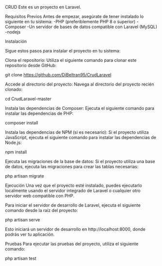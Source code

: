 CRUD
Este es un proyecto en Laravel.

Requisitos Previos
Antes de empezar, asegúrate de tener instalado lo siguiente en tu sistema:
 -PHP (preferiblemente PHP 8 o superior)
 -Composer
 -Un servidor de bases de datos compatible con Laravel (MySQL)
 -nodejs

Instalación

Sigue estos pasos para instalar el proyecto en tu sistema:

Clona el repositorio: Utiliza el siguiente comando para clonar este repositorio desde GitHub:

git clone https://github.com/DiBeltran95/CrudLaravel

Accede al directorio del proyecto: Navega al directorio del proyecto recién clonado:

cd CrudLaravel-master

Instala las dependencias de Composer: Ejecuta el siguiente comando para instalar las dependencias de PHP:

composer install

Instala las dependencias de NPM (si es necesario): Si el proyecto utiliza JavaScript, ejecuta el siguiente comando para instalar las dependencias de Node.js:

npm install

Ejecuta las migraciones de la base de datos: Si el proyecto utiliza una base de datos, ejecuta las migraciones para crear las tablas necesarias:

php artisan migrate

Ejecución
Una vez que el proyecto esté instalado, puedes ejecutarlo localmente usando el servidor integrado de Laravel o cualquier otro servidor web compatible con PHP.

Para iniciar el servidor de desarrollo de Laravel, ejecuta el siguiente comando desde la raíz del proyecto:

php artisan serve

Esto iniciará un servidor de desarrollo en http://localhost:8000, donde podrás ver tu aplicación.

Pruebas
Para ejecutar las pruebas del proyecto, utiliza el siguiente comando:

php artisan test
